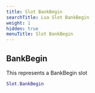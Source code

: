 ```yaml
---
title: Slot BankBegin
searchTitle: Lua Slot BankBegin
weight: 1
hidden: true
menuTitle: Slot BankBegin
---
```

## BankBegin

This represents a BankBegin slot
```lua
Slot.BankBegin
```